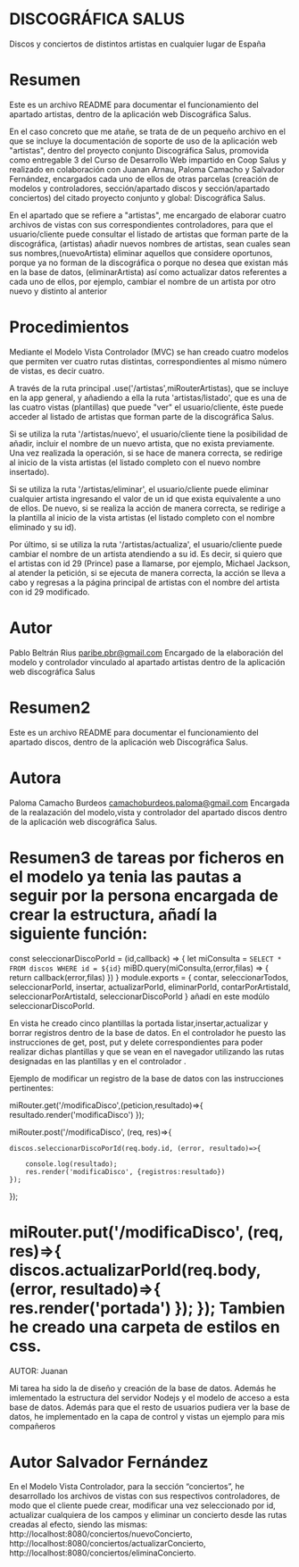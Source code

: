 # DISCOGRÁFICA SALUS
Discos y conciertos de distintos artistas en cualquier lugar de España

# Resumen
Este es un archivo README para documentar el funcionamiento del apartado artistas, dentro de la aplicación web Discográfica Salus.

En el caso concreto que me atañe, se trata de de un pequeño archivo en el que se incluye la documentación de soporte de uso 
de la aplicación web "artistas", dentro del proyecto conjunto Discográfica Salus,
promovida como entregable 3 del Curso de Desarrollo Web impartido en Coop Salus 
y realizado en colaboración con Juanan Arnau, Paloma Camacho y Salvador Fernández,
encargados cada uno de ellos de otras parcelas (creación de modelos y controladores, sección/apartado discos y sección/apartado conciertos) 
del citado proyecto conjunto y global: Discográfica Salus.

En el apartado que se refiere a "artistas", me encargado de elaborar cuatro archivos de vistas con sus correspondientes controladores, 
para que el usuario/cliente puede consultar el listado de artistas que forman parte de la discográfica, (artistas)
añadir nuevos nombres de artistas, sean cuales sean sus nombres,(nuevoArtista)
eliminar aquellos que considere oportunos, porque ya no forman de la discográfica o porque no desea que existan más en la base de datos, (eliminarArtista)
así como actualizar datos referentes a cada uno de ellos, por ejemplo, 
cambiar el nombre de un artista por otro nuevo y distinto al anterior

# Procedimientos

Mediante el Modelo Vista Controlador (MVC) se han creado cuatro modelos que permiten ver cuatro rutas distintas,
correspondientes al mismo número de vistas, es decir cuatro.

A través de la ruta principal .use('/artistas',miRouterArtistas), que se incluye en la app general, 
y añadiendo a ella la ruta 'artistas/listado', que es una de las cuatro vistas (plantillas) que puede "ver"
el usuario/cliente, éste puede acceder al listado de artistas que forman parte de la discográfica Salus.

Si se utiliza la ruta '/artistas/nuevo', el usuario/cliente tiene la posibilidad de añadir, incluir
el nombre de un nuevo artista, que no exista previamente. Una vez realizada la operación, si se hace de manera correcta, 
se redirige al inicio de la vista artistas (el listado completo con el nuevo nombre insertado).

Si se utiliza la ruta '/artistas/eliminar', el usuario/cliente puede eliminar cualquier artista 
ingresando el valor de un id que exista equivalente a uno de ellos. De nuevo, si se realiza la acción de manera correcta, 
se redirige a la plantilla al inicio de la vista artistas (el listado completo con el nombre eliminado y su id).

Por último, si se utiliza la ruta '/artistas/actualiza', el usuario/cliente puede cambiar el nombre de un artista atendiendo a su id. 
Es decir, si quiero que el artistas con id 29 (Prince) pase a llamarse, por ejemplo, Michael Jackson, al atender la petición, 
si se ejecuta de manera correcta, la acción se lleva a cabo y regresas a la página principal de artistas 
con el nombre del artista con id 29 modificado.



# Autor
Pablo Beltrán Rius       paribe.pbr@gmail.com
Encargado de la elaboración del modelo y controlador vinculado al apartado artistas dentro de la aplicación web discográfica Salus

# Resumen2
Este es un archivo README para documentar el funcionamiento del apartado discos, dentro de la aplicación web Discográfica Salus.

# Autora
Paloma Camacho Burdeos camachoburdeos.paloma@gmail.com
Encargada de la realazación del modelo,vista y controlador del apartado discos dentro de la aplicación web discográfica Salus.

# Resumen3 de tareas por ficheros en el modelo ya tenia las pautas a seguir por la persona encargada de crear la estructura, añadí la siguiente función:

const seleccionarDiscoPorId = (id,callback) => {
        let miConsulta = `SELECT *
                          FROM discos
                          WHERE id = ${id}`
	miBD.query(miConsulta,(error,filas) => {
		return callback(error,filas)
	})
}
module.exports = {
	contar,
	seleccionarTodos,
	seleccionarPorId,
	insertar,
	actualizarPorId,
	eliminarPorId,
	contarPorArtistaId,
	seleccionarPorArtistaId,
	seleccionarDiscoPorId
}
añadí en este modúlo seleccionarDiscoPorId.

En  vista he creado  cinco plantillas la portada listar,insertar,actualizar y borrar registros dentro de la base de datos.
En el controlador he puesto las instrucciones de get, post, put y delete correspondientes para poder realizar dichas plantillas y que se vean en el navegador utilizando las rutas designadas en las plantillas y en el controlador .

Ejemplo de modificar un registro de la base de datos con las instrucciones pertinentes: 


miRouter.get('/modificaDisco',(peticion,resultado)=>{
	resultado.render('modificaDisco')
});


miRouter.post('/modificaDisco', (req, res)=>{

	discos.seleccionarDiscoPorId(req.body.id, (error, resultado)=>{
		
		console.log(resultado);
		res.render('modificaDisco', {registros:resultado})
	});		
				
});


miRouter.put('/modificaDisco', (req, res)=>{
	discos.actualizarPorId(req.body, (error, resultado)=>{
		res.render('portada')
	});
});
Tambien he creado una carpeta de estilos en css.
=====================================================================================================================
AUTOR: Juanan

Mi tarea ha sido la de diseño y creación de la base de datos. Además he imlementado la estructura del servidor Nodejs y el modelo de acceso a esta base de datos.
Además para que el resto de usuarios pudiera ver la base de datos, he implementado en la capa de control y vistas un ejemplo para mis compañeros



# Autor Salvador Fernández

En el Modelo Vista Controlador, para la sección “conciertos”, he desarrollado los archivos de vistas con sus respectivos controladores, de modo que el cliente puede crear, modificar una vez seleccionado por id, actualizar cualquiera de los campos y eliminar un concierto desde las rutas creadas al efecto, siendo las mismas:
http://localhost:8080/conciertos/nuevoConcierto, http://localhost:8080/conciertos/actualizarConcierto, http://localhost:8080/conciertos/eliminaConcierto.
